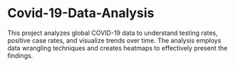 # Covid-19-Data-Analysis
This project analyzes global COVID-19 data to understand testing rates, positive case rates, and visualize trends over time. The analysis employs data wrangling techniques and creates heatmaps to effectively present the findings.
